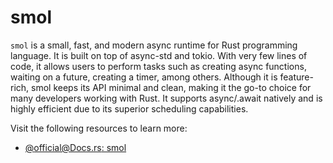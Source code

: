 # smol

`smol` is a small, fast, and modern async runtime for Rust programming language. It is built on top of async-std and tokio. With very few lines of code, it allows users to perform tasks such as creating async functions, waiting on a future, creating a timer, among others. Although it is feature-rich, smol keeps its API minimal and clean, making it the go-to choice for many developers working with Rust. It supports async/.await natively and is highly efficient due to its superior scheduling capabilities.

Visit the following resources to learn more:

- [@official@Docs.rs: smol](https://docs.rs/smol/latest/smol/)
